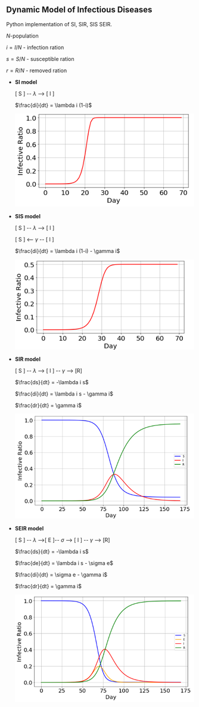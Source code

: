 ## Dynamic Model of Infectious Diseases

Python implementation of SI, SIR, SIS SEIR.

$N$-population

$i=I/N$ - infection ration

$s=S/N$ - susceptible ration

$r=R/N$ - removed ration

+ **SI model**
  
  [ S ] -- $\lambda$ --> [ I ]

  $\frac{di}{dt} = \lambda i (1-i)$
  
  ![SI](https://github.com/XuelongSun/Dynamic-Model-of-Infectious-Diseases/blob/master/results/SI.png)

+ **SIS model**
  
  [ S ] -- $\lambda$ --> [ I ]

  [ S ] <-- $\gamma$ -- [ I ]

  $\frac{di}{dt} = \lambda i (1-i) - \gamma i$
  
  ![SIS](https://github.com/XuelongSun/Dynamic-Model-of-Infectious-Diseases/blob/master/results/SIS.png)

+ **SIR model**

  [ S ] -- $\lambda$ --> [ I ] -- $\gamma$ --> [R]

  $\frac{ds}{dt} = -\lambda i s$

  $\frac{di}{dt} = \lambda i s - \gamma i$
  
  $\frac{dr}{dt} = \gamma i$

  ![SIR](https://github.com/XuelongSun/Dynamic-Model-of-Infectious-Diseases/blob/master/results/SIR.png)

+ **SEIR model**

  [ S ] -- $\lambda$ -->[ E ]-- $\sigma$ --> [ I ] -- $\gamma$ --> [R]

  $\frac{ds}{dt} = -\lambda i s$

  $\frac{de}{dt} = \lambda i s - \sigma e$

  $\frac{di}{dt} = \sigma e - \gamma i$
  
  $\frac{dr}{dt} = \gamma i$

  ![SEIR](https://github.com/XuelongSun/Dynamic-Model-of-Infectious-Diseases/blob/master/results/SIRE.png)

